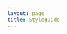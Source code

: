```yaml
---
layout: page
title: Styleguide
---
```

  <!--에디터 상단 아이콘 전용-->
  <link href="https://cdnjs.cloudflare.com/ajax/libs/font-awesome/4.7.0/css/font-awesome.css" rel="stylesheet">
  <!--코드미러 전용-->
  <link href="/plugins/codemirror/lib/codemirror.css" rel="stylesheet">
  <link href="/plugins/codemirror/addon/dialog/dialog.css" rel="stylesheet">
  <link href="/plugins/codemirror/addon/search/matchesonscrollbar.css" rel="stylesheet">
  <link href="/plugins/codemirror/theme/midnight.css" rel="stylesheet">
  <script src="/plugins/codemirror/lib/codemirror.js"></script>
  <script src="/plugins/codemirror/mode/xml/xml.js"></script>
  <script src="/plugins/codemirror/mode/htmlmixed/htmlmixed.js"></script>
  <script src="/plugins/codemirror/addon/dialog/dialog.js"></script>
  <script src="/plugins/codemirror/addon/search/searchcursor.js"></script>
  <script src="/plugins/codemirror/addon/search/search.js"></script>
  <script src="/plugins/codemirror/addon/scroll/annotatescrollbar.js"></script>
  <script src="/plugins/codemirror/addon/search/matchesonscrollbar.js"></script>
  <script src="/plugins/codemirror/addon/search/jump-to-line.js"></script>
  <!--코드 자동완성기능 추가 예, html:5 + 탭키 -->
  <script src="/plugins/codemirror/lib/emmet.js"></script>
  <!--realtime 코어-->
  <link href="/plugins/codemirror/realtime.css" rel="stylesheet">
  <script src="/plugins/codemirror/realtime.js"></script>
  <style>#preview-code {width: 100%;border: 1px solid #cecece;padding: 20px;overflow-y: scroll;background-color: white;}</style>

<div class="row no-gutters">
  <div class="col-md-5 col-centered">
    <div id="editor" style="display: none;">
        <textarea  id="reditor" class="reditor" rows="4" cols="50" name="body" value=""> </textarea>
    </div>
  </div>
  <div class="col-md-7 col-centered">
    <div id="preview" style="display: none;">
      <div id="preview-code"></div>
    </div>
  </div>        
</div>

<script>
  var myCodeMirror;

  $(document).ready(function() {
    $("#preview").css("display","block");
    $("#editor").css("display","block");
    
    var area = document.querySelector('textarea');
    if (area.addEventListener) {
      area.addEventListener('input', function() {
        $('#preview-code').html($(this).val());
      }, false);
    } else if (area.attachEvent) {
      area.attachEvent('onpropertychange', function() {
        $('#preview-code').html($(this).val());
      });
    }

    area.addEventListener("focus", function() {
        $('#preview-code').html($(this).val());
    });

    /* ajax url에서 Data 로드 Start */
    function ShowLoading() {
        d = document.createElement('div');
        $(d).addClass('card blog-post loading')
            .css({"background":"rgba(0,0,0,0.8)","color":"white","text-align":"center"})
            .html("<div card-body center>Data loading ...</div>")
            .prependTo($(".no-gutters"))
    }
    function HideLoading() { $(".loading").fadeOut(); $(".loading").remove();  }
    ShowLoading();
    function loadArticle(filename){ //alert(filename);//디버그
      $.ajax({
          type: 'GET',
          url: "/"+filename,
          cache: false,
          success: function(response){
              setTimeout(function(){ // 시간 지연
                  $("#reditor").val(response);
                  myCodeMirror.getDoc().setValue(response);
                  HideLoading();
              }, 3000);
          }
      });
    }
    loadArticle("styleguide_content.html");
    /* ajax url에서 Data 로드 End */
    /* $("#reditor").val('<h2>Codemirror단축키</h2>\n<p>Ctrl-F / Cmd-F : 검색 시작<br>\nCtrl-G / Cmd-G : 다음 검색<br>\nShift-Ctrl-G / Shift-Cmd-G : 이전 검색<br>\nShift-Ctrl-F / Cmd-Option-F : 1개씩 변경<br>\nShift-Ctrl-R / Shift-Cmd-Option-F : 전체변경<br>\n Alt-F : Persistent search (검색대화상자유지, enter to 다음검색, Shift-Enter to 이전검색)<br>\n Alt-G : 라인 이동<br></p>\n\n<h2>Real-Time HTML Editor</h2>\n<p>특징:  Right frame에 실시간 출력됨.<br>\n<b>자동 코딩 방법 : 태그 after Tab키 </b><br>\n<b>Tab키</b> 예1, htmnl:5 after 탭키.<br>\n<b>Tab키</b> 예2, form after 탭키.</p>'); */
    $('#preview-code').html($("#reditor").val());
            
    myCodeMirror =  CodeMirror.fromTextArea(document.getElementById('reditor'), {
      mode: 'htmlmixed',
      theme: 'default',
      lineNumbers: true,
      indentWithTabs : true,
      smartIndent : true,
      autofocus : true,
      lineWrapping : false,
      extraKeys: {"Alt-F": "findPersistent"},
      onChange: function (cm) {
      }
    });

    myCodeMirror.on("change",$.fn.cmChange);
    emmetCodeMirror(myCodeMirror);

    $(window).resize(function() {
        var bodyheight = $(this).height();

        $("#preview-code").height(bodyheight - 110);
        $(".reditor").height(bodyheight - 70);
        myCodeMirror.setSize($(".reditor").width(), bodyheight-110);

        synchronize_scroll();

    }).resize();

  });

  $.fn.cmChange = function(cm,cmChangeObject){
      $('#preview-code').html(cm.getValue());

      synchronize_scroll();

  }

  function synchronize_scroll() {
      //var kim1 = $('#preview-code').scrollTop() + $('#preview-code').innerHeight();
      //console.log("kim1: "+ kim1);
      //console.log("right: "+$('#preview-code')[0].scrollHeight);
      var rate_right_base = $('#preview-code')[0].scrollHeight;
      var rate_left = $('.CodeMirror-scroll')[0].scrollHeight;
      var rate_cal = (rate_left/rate_right_base);
      var isLeftScrollTopCalled = false;
      $('.CodeMirror-scroll').scroll(function (e) {
          if($(this).scrollTop() + $(this).innerHeight() >= $(this)[0].scrollHeight) {
              $('#preview-code').scrollTop($('#preview-code')[0].scrollHeight-$('#preview-code').innerHeight());
              return isRightScrollTopCalled = true;
          }

          if (isRightScrollTopCalled)  {
              return isRightScrollTopCalled = false;
          }
          $('#preview-code').scrollTop($(this).scrollTop()*rate_cal);
          isLeftScrollTopCalled = true;
      });
      var isRightScrollTopCalled = false;
      $('#preview-code').scroll(function (e) {
          if($(this).scrollTop() + $(this).innerHeight() >= $(this)[0].scrollHeight + 200) {
              return isRightScrollTopCalled = true;
          }
          
          if (isLeftScrollTopCalled)  {
              return isLeftScrollTopCalled = false;
          }
          $('.CodeMirror-scroll').scrollTop($(this).scrollTop());
          isRightScrollTopCalled = true;
      });
    }
</script>